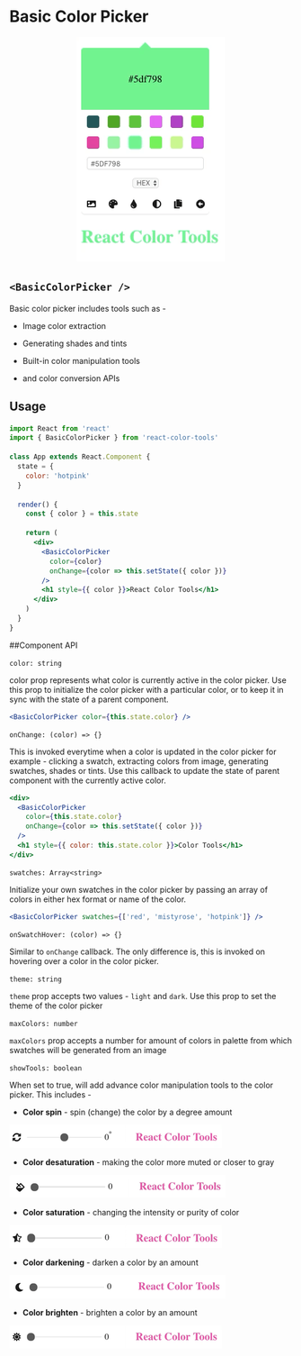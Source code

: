 # Basic Color Picker

<p align="center">
    <img src="../media/basic_picker.gif" />
</p>

## `<BasicColorPicker />`

Basic color picker includes tools such as -

- Image color extraction

- Generating shades and tints
- Built-in color manipulation tools

- and color conversion APIs

## Usage

```jsx
import React from 'react'
import { BasicColorPicker } from 'react-color-tools'

class App extends React.Component {
  state = {
    color: 'hotpink'
  }

  render() {
    const { color } = this.state

    return (
      <div>
        <BasicColorPicker
          color={color}
          onChange={color => this.setState({ color })}
        />
        <h1 style={{ color }}>React Color Tools</h1>
      </div>
    )
  }
}
```

##Component API

`color: string`

color prop represents what color is currently active in the color picker. Use this prop to initialize the color picker with a particular color, or to keep it in sync with the state of a parent component.

```jsx
<BasicColorPicker color={this.state.color} />
```

`onChange: (color) => {}`

This is invoked everytime when a color is updated in the color picker for example - clicking a swatch, extracting colors from image, generating swatches, shades or tints. Use this callback to update the state of parent component with the currently active color.

```jsx
<div>
  <BasicColorPicker
    color={this.state.color}
    onChange={color => this.setState({ color })}
  />
  <h1 style={{ color: this.state.color }}>Color Tools</h1>
</div>
```

`swatches: Array<string>`

Initialize your own swatches in the color picker by passing an array of colors in either hex format or name of the color.

```jsx
<BasicColorPicker swatches={['red', 'mistyrose', 'hotpink']} />
```

`onSwatchHover: (color) => {}`

Similar to `onChange` callback. The only difference is, this is invoked on hovering over a color in the color picker.

`theme: string`

`theme` prop accepts two values - `light` and `dark`. Use this prop to set the theme of the color picker

`maxColors: number`

`maxColors` prop accepts a number for amount of colors in palette from which swatches will be generated from an image

`showTools: boolean`

When set to true, will add advance color manipulation tools to the color picker. This includes -

- **Color spin** - spin (change) the color by a degree amount

<p>
    <img src="../media/spin.gif" />
</p>

- **Color desaturation** - making the color more muted or closer to gray

<p>
  <img src="../media/desaturation.gif" />
</p>

- **Color saturation** - changing the intensity or purity of color

<p>
    <img src="../media/saturation.gif" />
</p>

- **Color darkening** - darken a color by an amount

<p>
    <img src="../media/darken.gif" />
</p>

- **Color brighten** - brighten a color by an amount

<p>
    <img src="../media/lighten.gif" />
</p>

<p>
    
</p>
